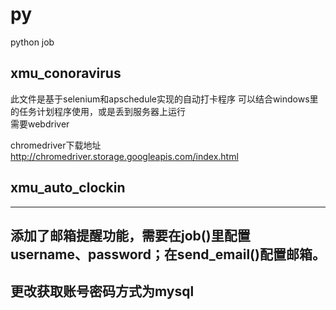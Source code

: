 # py
python job  
## xmu_conoravirus  
此文件是基于selenium和apschedule实现的自动打卡程序  可以结合windows里的任务计划程序使用，或是丢到服务器上运行  
需要webdriver

chromedriver下载地址 http://chromedriver.storage.googleapis.com/index.html
## xmu_auto_clockin
----
添加了邮箱提醒功能，需要在job()里配置username、password；在send_email()配置邮箱。
----
更改获取账号密码方式为mysql
----
